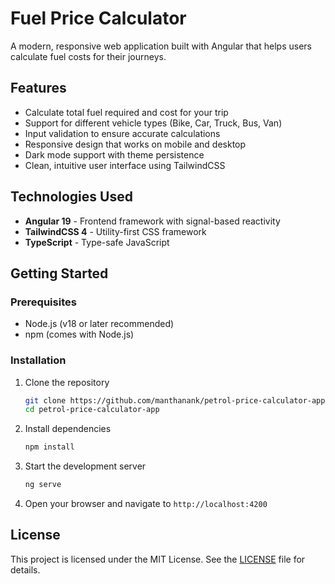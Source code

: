 # Fuel Price Calculator

A modern, responsive web application built with Angular that helps users calculate fuel costs for their journeys.

## Features

- Calculate total fuel required and cost for your trip
- Support for different vehicle types (Bike, Car, Truck, Bus, Van)
- Input validation to ensure accurate calculations
- Responsive design that works on mobile and desktop
- Dark mode support with theme persistence
- Clean, intuitive user interface using TailwindCSS

## Technologies Used

- **Angular 19** - Frontend framework with signal-based reactivity
- **TailwindCSS 4** - Utility-first CSS framework
- **TypeScript** - Type-safe JavaScript

## Getting Started

### Prerequisites

- Node.js (v18 or later recommended)
- npm (comes with Node.js)

### Installation

1. Clone the repository

   ```bash
   git clone https://github.com/manthanank/petrol-price-calculator-app.git
   cd petrol-price-calculator-app
    ```

2. Install dependencies

    ```bash
    npm install
    ```

3. Start the development server

    ```bash
    ng serve
    ```

4. Open your browser and navigate to `http://localhost:4200`

## License

This project is licensed under the MIT License. See the [LICENSE](LICENSE) file for details.
